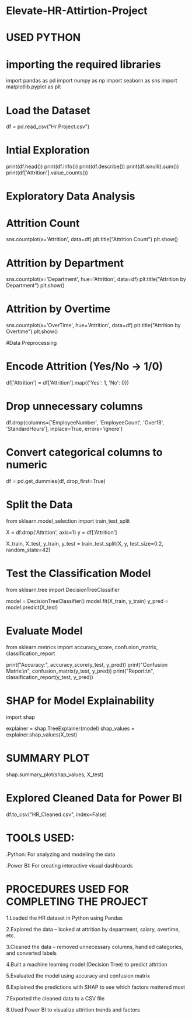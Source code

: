 # Elevate-HR-Attirtion-Project

# USED PYTHON 
# importing the required libraries
import pandas as pd
import numpy as np
import seaborn as sns
import matplotlib.pyplot as plt

# Load the Dataset
df = pd.read_csv("Hr Project.csv")

# Intial Exploration
print(df.head())
print(df.info())
print(df.describe())
print(df.isnull().sum())
print(df['Attrition'].value_counts())


# Exploratory Data Analysis

# Attrition Count
sns.countplot(x='Attrition', data=df)
plt.title("Attrition Count")
plt.show()

# Attrition by Department
sns.countplot(x='Department', hue='Attrition', data=df)
plt.title("Attrition by Department")
plt.show()

# Attrition by Overtime
sns.countplot(x='OverTime', hue='Attrition', data=df)
plt.title("Attrition by Overtime")
plt.show()

#Data Preprocessing

# Encode Attrition (Yes/No → 1/0)
df['Attrition'] = df['Attrition'].map({'Yes': 1, 'No': 0})

# Drop unnecessary columns
df.drop(columns=['EmployeeNumber', 'EmployeeCount', 'Over18', 'StandardHours'], inplace=True, errors='ignore')

# Convert categorical columns to numeric
df = pd.get_dummies(df, drop_first=True)

# Split the Data

from sklearn.model_selection import train_test_split

X = df.drop('Attrition', axis=1)
y = df['Attrition']

X_train, X_test, y_train, y_test = train_test_split(X, y, test_size=0.2, random_state=42)


# Test the Classification Model

from sklearn.tree import DecisionTreeClassifier

model = DecisionTreeClassifier()
model.fit(X_train, y_train)
y_pred = model.predict(X_test)


# Evaluate Model

from sklearn.metrics import accuracy_score, confusion_matrix, classification_report

print("Accuracy:", accuracy_score(y_test, y_pred))
print("Confusion Matrix:\n", confusion_matrix(y_test, y_pred))
print("Report:\n", classification_report(y_test, y_pred))

# SHAP for Model Explainability

import shap

explainer = shap.TreeExplainer(model)
shap_values = explainer.shap_values(X_test)

# SUMMARY PLOT
shap.summary_plot(shap_values, X_test)


# Explored Cleaned Data for Power BI

df.to_csv("HR_Cleaned.csv", index=False)


# TOOLS USED:
.Python: For analyzing and modeling the data

.Power BI: For creating interactive visual dashboards

# PROCEDURES USED FOR COMPLETING THE PROJECT

1.Loaded the HR dataset in Python using Pandas

2.Explored the data – looked at attrition by department, salary, overtime, etc.

3.Cleaned the data – removed unnecessary columns, handled categories, and converted labels

4.Built a machine learning model (Decision Tree) to predict attrition

5.Evaluated the model using accuracy and confusion matrix

6.Explained the predictions with SHAP to see which factors mattered most

7.Exported the cleaned data to a CSV file

8.Used Power BI to visualize attrition trends and factors






